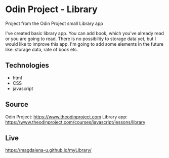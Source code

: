 # Odin Project - Library

Project from the Odin Project
small Library app

I've created basic library app. You can add book, which you've already read or you are going to read. 
There is no possibility to storage data yet, but I would like to improve this app. I'm going to add some elements in the future like:
storage data, rate of book etc.

## Technologies
* html
* CSS
* javascript

## Source

Odin Project: https://www.theodinproject.com 
Library app: https://www.theodinproject.com/courses/javascript/lessons/library

## Live
https://magdalena-u.github.io/myLibrary/